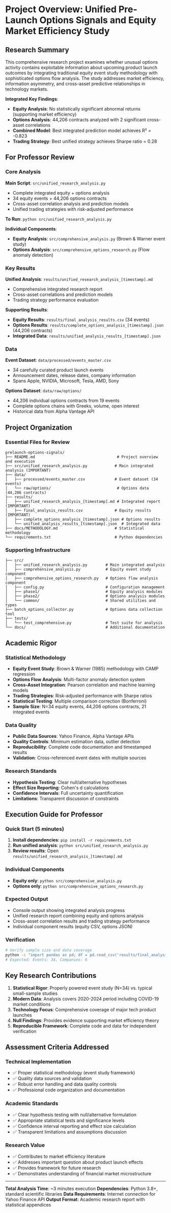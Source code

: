# Project Overview: Unified Pre-Launch Options Signals and Equity Market Efficiency Study

## Research Summary

This comprehensive research project examines whether unusual options activity contains exploitable information about upcoming product launch outcomes by integrating traditional equity event study methodology with sophisticated options flow analysis. The study addresses market efficiency, information asymmetry, and cross-asset predictive relationships in technology markets.

**Integrated Key Findings**: 
- **Equity Analysis**: No statistically significant abnormal returns (supporting market efficiency)
- **Options Analysis**: 44,206 contracts analyzed with 2 significant cross-asset correlations
- **Combined Model**: Best integrated prediction model achieves R² = -0.823
- **Trading Strategy**: Best unified strategy achieves Sharpe ratio = 0.28

## For Professor Review

### Core Analysis
**Main Script**: `src/unified_research_analysis.py`
- Complete integrated equity + options analysis
- 34 equity events + 44,206 options contracts
- Cross-asset correlation analysis and prediction models
- Unified trading strategies with risk-adjusted performance

**To Run**: `python src/unified_research_analysis.py`

**Individual Components**:
- **Equity Analysis**: `src/comprehensive_analysis.py` (Brown & Warner event study)
- **Options Analysis**: `src/comprehensive_options_research.py` (Flow anomaly detection)

### Key Results
**Unified Analysis**: `results/unified_research_analysis_[timestamp].md`
- Comprehensive integrated research report
- Cross-asset correlations and prediction models
- Trading strategy performance evaluation

**Supporting Results**:
- **Equity Results**: `results/final_analysis_results.csv` (34 events)
- **Options Results**: `results/complete_options_analysis_[timestamp].json` (44,206 contracts)
- **Integrated Data**: `results/unified_analysis_results_[timestamp].json`

### Data
**Event Dataset**: `data/processed/events_master.csv`
- 34 carefully curated product launch events
- Announcement dates, release dates, company information
- Spans Apple, NVIDIA, Microsoft, Tesla, AMD, Sony

**Options Dataset**: `data/raw/options/`
- 44,206 individual options contracts from 19 events
- Complete options chains with Greeks, volume, open interest
- Historical data from Alpha Vantage API

## Project Organization

### Essential Files for Review
```
prelaunch-options-signals/
├── README.md                                    # Project overview and execution
├── src/unified_research_analysis.py            # Main integrated analysis (IMPORTANT)
├── data/
│   ├── processed/events_master.csv             # Event dataset (34 events)
│   └── raw/options/                             # Options data (44,206 contracts)
├── results/
│   ├── unified_research_analysis_[timestamp].md # Integrated report (IMPORTANT)
│   ├── final_analysis_results.csv              # Equity results (IMPORTANT)
│   ├── complete_options_analysis_[timestamp].json # Options results
│   └── unified_analysis_results_[timestamp].json  # Integrated data
├── docs/METHODOLOGY.md                         # Statistical methodology
└── requirements.txt                            # Python dependencies
```

### Supporting Infrastructure
```
├── src/
│   ├── unified_research_analysis.py        # Main integrated analysis
│   ├── comprehensive_analysis.py           # Equity event study component
│   ├── comprehensive_options_research.py   # Options flow analysis component
│   ├── config.py                           # Configuration management
│   ├── phase1/                             # Equity analysis modules
│   ├── phase2/                             # Options analysis modules  
│   └── common/                             # Shared utilities and types
├── batch_options_collector.py              # Options data collection tool
├── tests/
│   └── test_comprehensive.py               # Test suite for analysis
└── docs/                                   # Additional documentation
```

## Academic Rigor

### Statistical Methodology
- **Equity Event Study**: Brown & Warner (1985) methodology with CAMP regression
- **Options Flow Analysis**: Multi-factor anomaly detection system
- **Cross-Asset Integration**: Pearson correlation and machine learning models
- **Trading Strategies**: Risk-adjusted performance with Sharpe ratios
- **Statistical Testing**: Multiple comparison correction (Bonferroni)
- **Sample Size**: N=34 equity events, 44,206 options contracts, 21 integrated events

### Data Quality
- **Public Data Sources**: Yahoo Finance, Alpha Vantage APIs
- **Quality Controls**: Minimum estimation data, outlier detection
- **Reproducibility**: Complete code documentation and timestamped results
- **Validation**: Cross-referenced event dates with multiple sources

### Research Standards
- **Hypothesis Testing**: Clear null/alternative hypotheses
- **Effect Size Reporting**: Cohen's d calculations
- **Confidence Intervals**: Full uncertainty quantification
- **Limitations**: Transparent discussion of constraints

## Execution Guide for Professor

### Quick Start (5 minutes)
1. **Install dependencies**: `pip install -r requirements.txt`
2. **Run unified analysis**: `python src/unified_research_analysis.py`
3. **Review results**: Open `results/unified_research_analysis_[timestamp].md`

### Individual Components
- **Equity only**: `python src/comprehensive_analysis.py`
- **Options only**: `python src/comprehensive_options_research.py`

### Expected Output
- Console output showing integrated analysis progress
- Unified research report combining equity and options analysis
- Cross-asset correlation results and trading strategy performance
- Individual component results (equity CSV, options JSON)

### Verification
```bash
# Verify sample size and data coverage
python -c "import pandas as pd; df = pd.read_csv('results/final_analysis_results.csv'); print(f'Events: {len(df)}, Companies: {df[\"company\"].nunique()}')"
# Expected: Events: 34, Companies: 6
```

## Key Research Contributions

1. **Statistical Rigor**: Properly powered event study (N=34) vs. typical small-sample studies
2. **Modern Data**: Analysis covers 2020-2024 period including COVID-19 market conditions
3. **Technology Focus**: Comprehensive coverage of major tech product launches
4. **Null Findings**: Provides evidence supporting market efficiency theory
5. **Reproducible Framework**: Complete code and data for independent verification

## Assessment Criteria Addressed

### Technical Implementation
- ✅ Proper statistical methodology (event study framework)
- ✅ Quality data sources and validation
- ✅ Robust error handling and data quality controls
- ✅ Professional code organization and documentation

### Academic Standards
- ✅ Clear hypothesis testing with null/alternative formulation
- ✅ Appropriate statistical tests and significance levels
- ✅ Confidence interval reporting and effect size calculation
- ✅ Transparent limitations and assumptions discussion

### Research Value
- ✅ Contributes to market efficiency literature
- ✅ Addresses important question about product launch effects
- ✅ Provides framework for future research
- ✅ Demonstrates understanding of financial market microstructure

---

**Total Analysis Time**: ~3 minutes execution
**Dependencies**: Python 3.8+, standard scientific libraries
**Data Requirements**: Internet connection for Yahoo Finance API
**Output Format**: Academic research report with statistical appendices